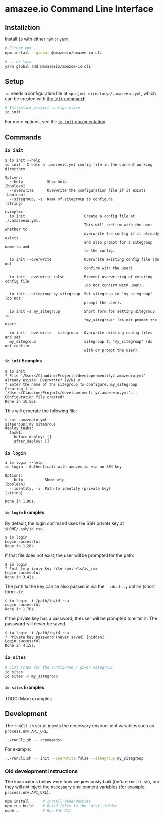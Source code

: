 # amazee.io Command Line Interface

## Installation

Install `io` with either `npm` or `yarn`.

```sh
# Either npm...
npm install --global @amazeeio/amazee-io-cli

# ...or Yarn
yarn global add @amazeeio/amazee-io-cli
```

## Setup

`io` needs a configuration file at `<project directory>/.amazeeio.yml`, which can be created with [the `init` command](#io-init):

```sh
# Initialize project configuration
io init
```

For more options, see the [`io init` documentation](#io-init).

## Commands

### `io init`

```text
$ io init --help
io init - Create a .amazeeio.yml config file in the current working
directory

Options:
  --help           Show help                                           [boolean]
  --overwrite      Overwrite the configuration file if it exists       [boolean]
  --sitegroup, -s  Name of sitegroup to configure                       [string]

Examples:
  io init                           Create a config file at ./.amazeeio.yml.
                                    This will confirm with the user whether to
                                    overwrite the config if it already exists
                                    and also prompt for a sitegroup name to add
                                    to the config.

  io init --overwrite               Overwrite existing config file (do not
                                    confirm with the user).

  io init --overwrite false         Prevent overwriting of existing config file
                                    (do not confirm with user).

  io init --sitegroup my_sitegroup  Set sitegroup to "my_sitegroup" (do not
                                    prompt the user).

  io init -s my_sitegroup           Short form for setting sitegroup to
                                    "my_sitegroup" (do not prompt the user).

  io init --overwrite --sitegroup   Overwrite existing config files and set
  my_sitegroup                      sitegroup to "my_sitegroup" (do not confirm
                                    with or prompt the user).
```

#### `io init` Examples

```text
$ io init
? File '/Users/Claudine/Projects/developermentify/.amazeeio.yml' already exists! Overwrite? (y/N) y
? Enter the name of the sitegroup to configure. my_sitegroup
Creating file '/Users/Claudine/Projects/developermentify/.amazeeio.yml'...
Configuration file created!
Done in 10.56s.
```

This will generate the following file:

```text
$ cat .amazeeio.yml
sitegroup: my_sitegroup
deploy_tasks:
  task1:
    before_deploy: []
    after_deploy: []
```

### `io login`

```text
$ io login --help
io login - Authenticate with amazee.io via an SSH key

Options:
  --help          Show help                                            [boolean]
  --identity, -i  Path to identity (private key)                        [string]

Done in 1.86s.
```

#### `io login` Examples

By default, the login command uses the SSH private key at `$HOME/.ssh/id_rsa`.

```text
$ io login
Login successful
Done in 1.28s.
```

If that file does not exist, the user will be prompted for the path:

```text
$ io login
? Path to private key file /path/to/id_rsa
Login successful
Done in 3.42s.
```

The path to the key can be also passed in via the `--identity` option (short form `-i`):

```text
$ io login -i /path/to/id_rsa
Login successful
Done in 1.70s.
```

If the private key has a password, the user will be prompted to enter it. The password will never be saved.

```text
$ io login -i /path/to/id_rsa
? Private key password (never saved) [hidden]
Login successful
Done in 4.15s.
```

### `io sites`

```sh
# List sites for the configured / given sitegroup
io sites
io sites -s my_sitegroup
```

#### `io sites` Examples

TODO: Make examples

## Development

The `runCli.sh` script injects the necessary environment variables such as `process.env.API_URL`.

```sh
../runCli.sh -- <commands>
```

For example:

```sh
../runCli.sh -- init --overwrite false --sitegroup my_sitegroup
```

### Old development instructions

The instructions below were how we previously built (before `runCli.sh`), but they will not inject the necessary environment variables (for example, `process.env.API_URL`).

```sh
npm install      # Install dependencies
npm run build    # Build files to the `dist` folder
node .           # Run the CLI
```
